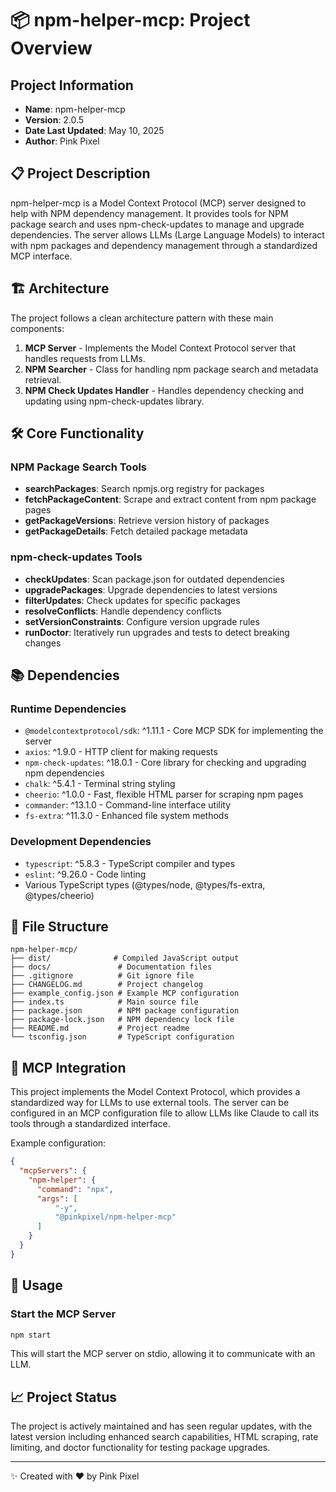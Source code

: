 # 📦 npm-helper-mcp: Project Overview

## Project Information
- **Name**: npm-helper-mcp
- **Version**: 2.0.5
- **Date Last Updated**: May 10, 2025
- **Author**: Pink Pixel

## 📋 Project Description

npm-helper-mcp is a Model Context Protocol (MCP) server designed to help with NPM dependency management. It provides tools for NPM package search and uses npm-check-updates to manage and upgrade dependencies. The server allows LLMs (Large Language Models) to interact with npm packages and dependency management through a standardized MCP interface.

## 🏗️ Architecture

The project follows a clean architecture pattern with these main components:

1. **MCP Server** - Implements the Model Context Protocol server that handles requests from LLMs.
2. **NPM Searcher** - Class for handling npm package search and metadata retrieval.
3. **NPM Check Updates Handler** - Handles dependency checking and updating using npm-check-updates library.

## 🛠️ Core Functionality

### NPM Package Search Tools
- **searchPackages**: Search npmjs.org registry for packages
- **fetchPackageContent**: Scrape and extract content from npm package pages
- **getPackageVersions**: Retrieve version history of packages
- **getPackageDetails**: Fetch detailed package metadata

### npm-check-updates Tools
- **checkUpdates**: Scan package.json for outdated dependencies
- **upgradePackages**: Upgrade dependencies to latest versions
- **filterUpdates**: Check updates for specific packages
- **resolveConflicts**: Handle dependency conflicts
- **setVersionConstraints**: Configure version upgrade rules
- **runDoctor**: Iteratively run upgrades and tests to detect breaking changes

## 📚 Dependencies

### Runtime Dependencies
- `@modelcontextprotocol/sdk`: ^1.11.1 - Core MCP SDK for implementing the server
- `axios`: ^1.9.0 - HTTP client for making requests
- `npm-check-updates`: ^18.0.1 - Core library for checking and upgrading npm dependencies
- `chalk`: ^5.4.1 - Terminal string styling
- `cheerio`: ^1.0.0 - Fast, flexible HTML parser for scraping npm pages
- `commander`: ^13.1.0 - Command-line interface utility
- `fs-extra`: ^11.3.0 - Enhanced file system methods

### Development Dependencies
- `typescript`: ^5.8.3 - TypeScript compiler and types
- `eslint`: ^9.26.0 - Code linting
- Various TypeScript types (@types/node, @types/fs-extra, @types/cheerio)

## 📁 File Structure

```
npm-helper-mcp/
├── dist/              # Compiled JavaScript output
├── docs/               # Documentation files
├── .gitignore          # Git ignore file
├── CHANGELOG.md        # Project changelog
├── example_config.json # Example MCP configuration
├── index.ts            # Main source file
├── package.json        # NPM package configuration
├── package-lock.json   # NPM dependency lock file
├── README.md           # Project readme
└── tsconfig.json       # TypeScript configuration
```

## 📖 MCP Integration

This project implements the Model Context Protocol, which provides a standardized way for LLMs to use external tools. The server can be configured in an MCP configuration file to allow LLMs like Claude to call its tools through a standardized interface.

Example configuration:
```json
{
  "mcpServers": {
    "npm-helper": {
      "command": "npx",
      "args": [
          "-y",
          "@pinkpixel/npm-helper-mcp"
      ]
    }
  }
}
```

## 🚀 Usage

### Start the MCP Server

```bash
npm start
```

This will start the MCP server on stdio, allowing it to communicate with an LLM.

## 📈 Project Status

The project is actively maintained and has seen regular updates, with the latest version including enhanced search capabilities, HTML scraping, rate limiting, and doctor functionality for testing package upgrades.

---

✨ Created with ❤️ by Pink Pixel 